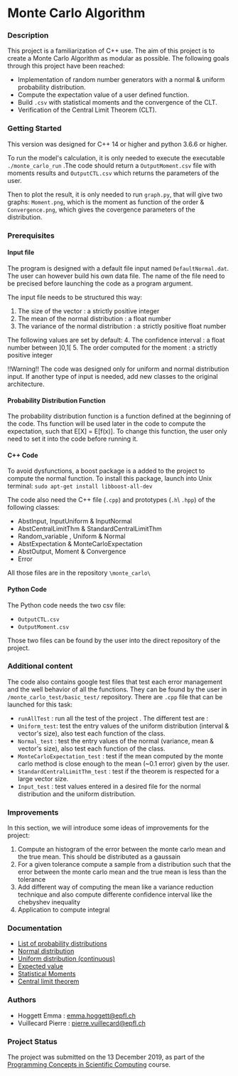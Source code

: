 # Monte Carlo Algorithm

### Description
This project is a familiarization of C++ use. The aim of this project is to create a Monte Carlo Algorithm as modular as possible. The following goals through this project have been reached:
* Implementation of random number generators with a normal & uniform probability distribution.
* Compute the expectation value of a user defined function.
* Build `.csv` with statistical moments and the convergence of the CLT.
* Verification of the Central Limit Theorem (CLT).

### Getting Started
This version was designed for C++ 14 or higher and python 3.6.6 or higher. 

To run the model's calculation, it is only needed to execute the executable `./monte_carlo_run` .The code should return a `OutputMoment.csv` file with moments results and `OutputCTL.csv` which returns the parameters of the user.

Then to plot the result, it is only needed to run `graph.py`, that will give two graphs: `Moment.png`, which is the moment as function of the order & `Convergence.png`, which gives the covergence parameters of the distribution.

### Prerequisites

#### Input file
The program is designed with a default file input named `DefaultNormal.dat`. The user can however build his own data file. The name of the file need to be precised before launching the code as a program argument.

The input file needs to be structured this way:
1. The size of the vector : a strictly positive integer
2. The mean of the normal distribution : a float number
3. The variance of the normal distribution : a strictly positive float number

The following values are set by default:
4. The confidence interval : a float number between ]0,1[
5. The order computed for the moment : a strictly positive integer

!!Warning!! The code was designed only for uniform and normal distribution input. If another type of input is needed, add new classes to the original architecture.

#### Probability Distribution Function
The probability distribution function is a function defined at the beginning of the code. Ths function will be used later in the code to compute the expectation, such that E[X] = E[f(x)].
To change this function, the user only need to set it into the code before running it.

#### C++ Code
To avoid dysfunctions, a boost package is a added to the project to compute the normal function. To install this package, launch into Unix terminal: `sudo apt-get install libboost-all-dev` 

The code also need the C++ file (`.cpp`) and prototypes (`.h`\ `.hpp`) of the following classes:
* AbstInput, InputUniform & InputNormal
* AbstCentralLimitThm & StandardCentralLimitThm
* Random_variable , Uniform & Normal 
* AbstExpectation & MonteCarloExpectation
* AbstOutput, Moment & Convergence
* Error

All those files are in the repository `\monte_carlo\`


#### Python Code
The Python code needs the two csv file:

* `OutputCTL.csv`
* `OutputMoment.csv`

Those two files can be found by the user into the direct repository of the project. 

### Additional content
The code also contains google test files that test each error management and the well behavior of all the functions. They can be found by the user in `/monte_carlo_test/basic_test/` repository. There are `.cpp` file that can be launched for this task:
* `runAllTest` : run all the test of the project .
The different test are :
* `Uniform_test`: test the entry values of the uniform distribution (interval & vector's size), also test each function of the class.
* `Normal_test` : test the entry values of the normal (variance, mean & vector's size), also test each function of the class.
* `MonteCarloExpectation_test` : test if the mean computed by the monte carlo method is close enough to the mean (~0.1 error) given by the user.
* `StandardCentralLimitThm_test` : test if the theorem is respected for a large vector size.
* `Input_test` : test values entered in a desired file for the normal distribution and the uniform distribution. 

### Improvements
In this section, we will introduce some ideas of improvements for the project:
1. Compute an histogram of the error between the monte carlo mean and the true mean. This should be distributed as a gaussain 
2. For a given tolerance compute a sample from a distribution such that the error between the monte carlo mean and the true mean is less than the tolerance
3. Add different way of computing the mean like a variance reduction technique and also compute differente confidence interval like the chebyshev inequality
4. Application to compute integral

### Documentation
* [List of probability distributions](https://en.wikipedia.org/wiki/List_of_probability_distributions)
* [Normal distribution](https://en.wikipedia.org/wiki/Normal_distribution)
* [Uniform distribution (continuous)](https://en.wikipedia.org/wiki/Uniform_distribution_(continuous))
* [Expected value](https://en.wikipedia.org/wiki/Expected_value)
* [Statistical Moments](http://geog.uoregon.edu/GeogR/topics/moments.pdf)
* [Central limit theorem](https://en.wikipedia.org/wiki/Central_limit_theorem)

### Authors
* Hoggett Emma : emma.hoggett@epfl.ch
* Vuillecard Pierre : pierre.vuillecard@epfl.ch


### Project Status
The project was submitted on the 13 December 2019, as part of the [Programming Concepts in Scientific Computing](https://edu.epfl.ch/coursebook/fr/programming-concepts-in-scientific-computing-MATH-458) course.
